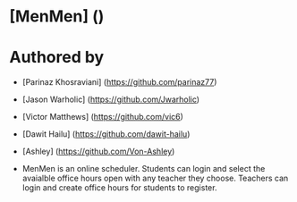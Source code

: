 # [MenMen] ()

# Authored by

* [Parinaz Khosraviani] (https://github.com/parinaz77)
* [Jason Warholic] (https://github.com/Jwarholic)
* [Victor Matthews] (https://github.com/vic6)
* [Dawit Hailu] (https://github.com/dawit-hailu)
* [Ashley] (https://github.com/Von-Ashley)

* MenMen is an online scheduler. Students can login and select the avaialble office hours open with any teacher they choose. Teachers can login and create office hours for students to register.



